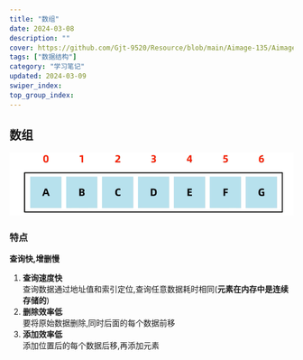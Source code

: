 ```yaml
---
title: "数组"
date: 2024-03-08
description: ""
cover: https://github.com/Gjt-9520/Resource/blob/main/Aimage-135/Aimage48.jpg?raw=true
tags: ["数据结构"]
category: "学习笔记"
updated: 2024-03-09
swiper_index:
top_group_index:
---
```


## 数组

![数组](../images/数组.png)

### 特点 

**查询快,增删慢**

1. **查询速度快**          
查询数据通过地址值和索引定位,查询任意数据耗时相同(**元素在内存中是连续存储的**)
2. **删除效率低**         
要将原始数据删除,同时后面的每个数据前移
3. **添加效率低**        
添加位置后的每个数据后移,再添加元素                

